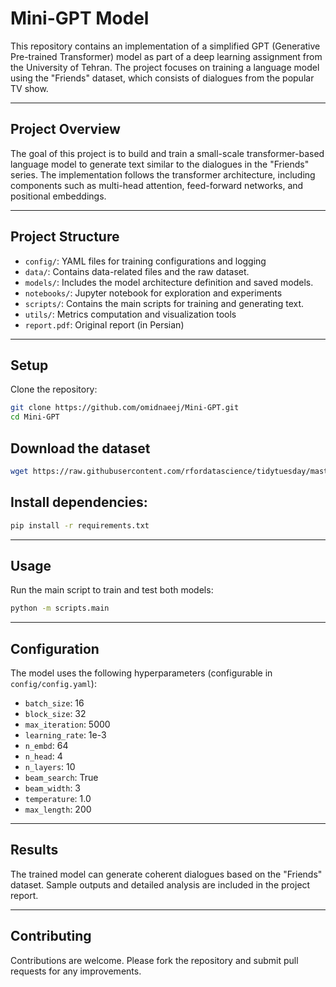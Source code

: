 # Mini-GPT Model

This repository contains an implementation of a simplified GPT (Generative Pre-trained Transformer) model as part of a deep learning assignment from the University of Tehran. The project focuses on training a language model using the "Friends" dataset, which consists of dialogues from the popular TV show.

---

## Project Overview

The goal of this project is to build and train a small-scale transformer-based language model to generate text similar to the dialogues in the "Friends" series. The implementation follows the transformer architecture, including components such as multi-head attention, feed-forward networks, and positional embeddings.

---

## Project Structure
- `config/`: YAML files for training configurations and logging  
- `data/`: Contains data-related files and the raw dataset.
- `models/`: Includes the model architecture definition and saved models.
- `notebooks/`: Jupyter notebook for exploration and experiments  
- `scripts/`: Contains the main scripts for training and generating text.  
- `utils/`: Metrics computation and visualization tools  
- `report.pdf`: Original report (in Persian)  

---

## Setup
Clone the repository:
```bash
git clone https://github.com/omidnaeej/Mini-GPT.git
cd Mini-GPT
```

## Download the dataset

```bash
wget https://raw.githubusercontent.com/rfordatascience/tidytuesday/master/data/2020/2020-09-08/friends.csv
```

## Install dependencies:

```bash
pip install -r requirements.txt
```

---

## Usage

Run the main script to train and test both models:

```bash
python -m scripts.main
```

---

## Configuration

The model uses the following hyperparameters (configurable in `config/config.yaml`):

- `batch_size`: 16
- `block_size`: 32
- `max_iteration`: 5000
- `learning_rate`: 1e-3
- `n_embd`: 64
- `n_head`: 4
- `n_layers`: 10
- `beam_search`: True
- `beam_width`: 3
- `temperature`: 1.0
- `max_length`: 200

---

## Results

The trained model can generate coherent dialogues based on the "Friends" dataset. Sample outputs and detailed analysis are included in the project report.

---

## Contributing

Contributions are welcome. Please fork the repository and submit pull requests for any improvements.
